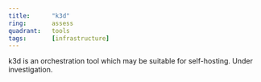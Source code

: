 ```yaml
---
title:      "k3d"
ring:       assess
quadrant:   tools
tags:       [infrastructure]
---
```


k3d is an orchestration tool which may be suitable for self-hosting. Under investigation.